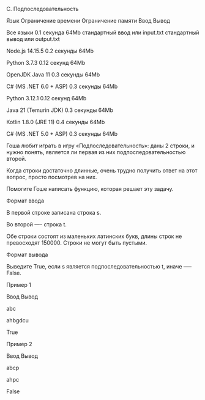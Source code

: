 C. Подпоследовательность

Язык Ограничение времени Ограничение памяти Ввод Вывод

Все языки 0.1 секунда 64Mb стандартный ввод или input.txt стандартный вывод или output.txt

Node.js 14.15.5 0.2 секунды 64Mb

Python 3.7.3 0.12 секунд 64Mb

OpenJDK Java 11 0.3 секунды 64Mb

C# (MS .NET 6.0 + ASP) 0.3 секунды 64Mb

Python 3.12.1 0.12 секунд 64Mb

Java 21 (Temurin JDK) 0.3 секунды 64Mb

Kotlin 1.8.0 (JRE 11) 0.4 секунды 64Mb

C# (MS .NET 5.0 + ASP) 0.3 секунды 64Mb

Гоша любит играть в игру «Подпоследовательность»: даны 2 строки, и нужно понять, является ли первая из них подпоследовательностью второй.

Когда строки достаточно длинные, очень трудно получить ответ на этот вопрос, просто посмотрев на них.

Помогите Гоше написать функцию, которая решает эту задачу.

Формат ввода

В первой строке записана строка s.

Во второй —- строка t.

Обе строки состоят из маленьких латинских букв, длины строк не превосходят 150000. Строки не могут быть пустыми.

Формат вывода

Выведите True, если s является подпоследовательностью t, иначе —– False.

Пример 1

Ввод Вывод

abc

ahbgdcu

True

Пример 2

Ввод Вывод

abcp

ahpc

False